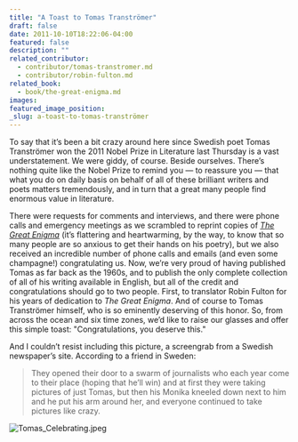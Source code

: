 ```yaml
---
title: "A Toast to Tomas Tranströmer"
draft: false
date: 2011-10-10T18:22:06-04:00
featured: false
description: ""
related_contributor:
  - contributor/tomas-transtromer.md
  - contributor/robin-fulton.md
related_book:
  - book/the-great-enigma.md
images:
featured_image_position: 
_slug: a-toast-to-tomas-tranströmer
---
```


To say that it’s been a bit crazy around here since Swedish poet Tomas Tranströmer won the 2011 Nobel Prize in Literature last Thursday is a vast understatement. We were giddy, of course. Beside ourselves. There’s nothing quite like the Nobel Prize to remind you — to reassure you — that what you do on daily basis on behalf of all of these brilliant writers and poets matters tremendously, and in turn that a great many people find enormous value in literature. 

There were requests for comments and interviews, and there were phone calls and emergency meetings as we scrambled to reprint copies of [_The Great Enigma_](http://ndbooks.com/book/the-great-enigma) (it’s flattering and heartwarming, by the way, to know that so many people are so anxious to get their hands on his poetry), but we also received an incredible number of phone calls and emails (and even some champagne!) congratulating us. Now, we’re very proud of having published Tomas as far back as the 1960s, and to publish the only complete collection of all of his writing available in English, but all of the credit and congratulations should go to two people. First, to translator Robin Fulton for his years of dedication to _The Great Enigma_. And of course to Tomas Tranströmer himself, who is so eminently deserving of this honor. So, from across the ocean and six time zones, we’d like to raise our glasses and offer this simple toast: "Congratulations, you deserve this." 

And I couldn’t resist including this picture, a screengrab from a Swedish newspaper’s site. According to a friend in Sweden:

> They opened their door to a swarm of journalists who each year come to their place (hoping that he’ll win) and at first they were taking pictures of just Tomas, but then his Monika kneeled down next to him and he put his arm around her, and everyone continued to take pictures like crazy.

![Tomas_Celebrating.jpeg](http://ndbooks.com/images/uploads/Tomas_Celebrating.jpeg)

